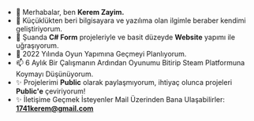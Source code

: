 - 👋 Merhabalar, ben <b>Kerem Zayim.</b>
- 👀 Küçüklükten beri bilgisayara ve yazılıma olan ilgimle beraber kendimi geliştiriyorum.
- 🌱 Şuanda <b>C# Form</b> projeleriyle ve basit düzeyde <b>Website</b> yapımı ile uğraşıyorum.
- 💞️ 2022 Yılında Oyun Yapımına Geçmeyi Planlıyorum.
- 📫 6 Aylık Bir Çalışmanın Ardından Oyunumu Bitirip Steam Platformuna Koymayı Düşünüyorum.
- ✨ Projelerimi <b>Public</b> olarak paylaşmıyorum, ihtiyaç olunca projeleri <b>Public'e</b> çeviriyorum!
- ✨ İletişime Geçmek İsteyenler Mail Üzerinden Bana Ulaşabilirler: <b> 1741kerem@gmail.com </b>
